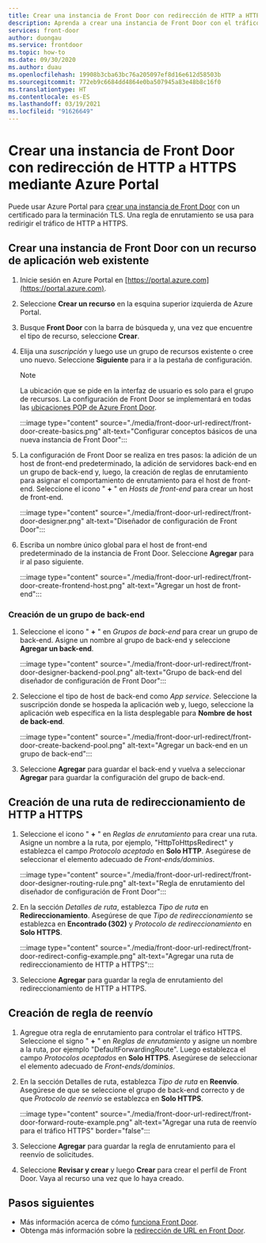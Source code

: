 ```yaml
---
title: Crear una instancia de Front Door con redirección de HTTP a HTTPS mediante Azure Portal
description: Aprenda a crear una instancia de Front Door con el tráfico redirigido de HTTP a HTTPS mediante Azure Portal.
services: front-door
author: duongau
ms.service: frontdoor
ms.topic: how-to
ms.date: 09/30/2020
ms.author: duau
ms.openlocfilehash: 19908b3cba63bc76a205097ef8d16e612d58503b
ms.sourcegitcommit: 772eb9c6684dd4864e0ba507945a83e48b8c16f0
ms.translationtype: HT
ms.contentlocale: es-ES
ms.lasthandoff: 03/19/2021
ms.locfileid: "91626649"
---
```

# <a name="create-a-front-door-with-http-to-https-redirection-using-the-azure-portal"></a>Crear una instancia de Front Door con redirección de HTTP a HTTPS mediante Azure Portal

Puede usar Azure Portal para [crear una instancia de Front Door](quickstart-create-front-door.md) con un certificado para la terminación TLS. Una regla de enrutamiento se usa para redirigir el tráfico de HTTP a HTTPS.

## <a name="create-a-front-door-with-an-existing-web-app-resource"></a>Crear una instancia de Front Door con un recurso de aplicación web existente

1. Inicie sesión en Azure Portal en [https://portal.azure.com](https://portal.azure.com).

1. Seleccione **Crear un recurso** en la esquina superior izquierda de Azure Portal.

1. Busque **Front Door** con la barra de búsqueda y, una vez que encuentre el tipo de recurso, seleccione **Crear**.

1. Elija una *suscripción* y luego use un grupo de recursos existente o cree uno nuevo. Seleccione **Siguiente** para ir a la pestaña de configuración.

    > [!NOTE]
    > La ubicación que se pide en la interfaz de usuario es solo para el grupo de recursos. La configuración de Front Door se implementará en todas las [ubicaciones POP de Azure Front Door](front-door-faq.md#what-are-the-pop-locations-for-azure-front-door).

    :::image type="content" source="./media/front-door-url-redirect/front-door-create-basics.png" alt-text="Configurar conceptos básicos de una nueva instancia de Front Door":::

1. La configuración de Front Door se realiza en tres pasos: la adición de un host de front-end predeterminado, la adición de servidores back-end en un grupo de back-end y, luego, la creación de reglas de enrutamiento para asignar el comportamiento de enrutamiento para el host de front-end. Seleccione el icono " **+** " en _Hosts de front-end_ para crear un host de front-end.

    :::image type="content" source="./media/front-door-url-redirect/front-door-designer.png" alt-text="Diseñador de configuración de Front Door":::

1. Escriba un nombre único global para el host de front-end predeterminado de la instancia de Front Door. Seleccione **Agregar** para ir al paso siguiente.

    :::image type="content" source="./media/front-door-url-redirect/front-door-create-frontend-host.png" alt-text="Agregar un host de front-end":::

### <a name="create-backend-pool"></a>Creación de un grupo de back-end

1. Seleccione el icono " **+** " en _Grupos de back-end_ para crear un grupo de back-end. Asigne un nombre al grupo de back-end y seleccione **Agregar un back-end**.

    :::image type="content" source="./media/front-door-url-redirect/front-door-designer-backend-pool.png" alt-text="Grupo de back-end del diseñador de configuración de Front Door":::

1. Seleccione el tipo de host de back-end como _App service_. Seleccione la suscripción donde se hospeda la aplicación web y, luego, seleccione la aplicación web específica en la lista desplegable para **Nombre de host de back-end**.

    :::image type="content" source="./media/front-door-url-redirect/front-door-create-backend-pool.png" alt-text="Agregar un back-end en un grupo de back-end":::

1. Seleccione **Agregar** para guardar el back-end y vuelva a seleccionar **Agregar** para guardar la configuración del grupo de back-end. 

## <a name="create-http-to-https-redirect-rule"></a>Creación de una ruta de redireccionamiento de HTTP a HTTPS

1. Seleccione el icono " **+** " en *Reglas de enrutamiento* para crear una ruta. Asigne un nombre a la ruta, por ejemplo, "HttpToHttpsRedirect" y establezca el campo *Protocolo aceptado* en **Solo HTTP**. Asegúrese de seleccionar el elemento adecuado de *Front-ends/dominios*.  

    :::image type="content" source="./media/front-door-url-redirect/front-door-designer-routing-rule.png" alt-text="Regla de enrutamiento del diseñador de configuración de Front Door":::

1. En la sección *Detalles de ruta*, establezca *Tipo de ruta* en **Redireccionamiento**. Asegúrese de que *Tipo de redireccionamiento* se establezca en **Encontrado (302)** y *Protocolo de redireccionamiento* en **Solo HTTPS**. 

    :::image type="content" source="./media/front-door-url-redirect/front-door-redirect-config-example.png" alt-text="Agregar una ruta de redireccionamiento de HTTP a HTTPS":::

1. Seleccione **Agregar** para guardar la regla de enrutamiento del redireccionamiento de HTTP a HTTPS.

## <a name="create-forwarding-rule"></a>Creación de regla de reenvío

1. Agregue otra regla de enrutamiento para controlar el tráfico HTTPS. Seleccione el signo " **+** " en *Reglas de enrutamiento* y asigne un nombre a la ruta, por ejemplo "DefaultForwardingRoute". Luego establezca el campo *Protocolos aceptados* en **Solo HTTPS**. Asegúrese de seleccionar el elemento adecuado de *Front-ends/dominios*.

1. En la sección Detalles de ruta, establezca *Tipo de ruta* en **Reenvío**. Asegúrese de que se seleccione el grupo de back-end correcto y de que *Protocolo de reenvío* se establezca en **Solo HTTPS**. 

    :::image type="content" source="./media/front-door-url-redirect/front-door-forward-route-example.png" alt-text="Agregar una ruta de reenvío para el tráfico HTTPS" border="false":::

1. Seleccione **Agregar** para guardar la regla de enrutamiento para el reenvío de solicitudes.

1. Seleccione **Revisar y crear** y luego **Crear** para crear el perfil de Front Door. Vaya al recurso una vez que lo haya creado.

## <a name="next-steps"></a>Pasos siguientes

- Más información acerca de cómo [funciona Front Door](front-door-routing-architecture.md).
- Obtenga más información sobre la [redirección de URL en Front Door](front-door-url-redirect.md).
